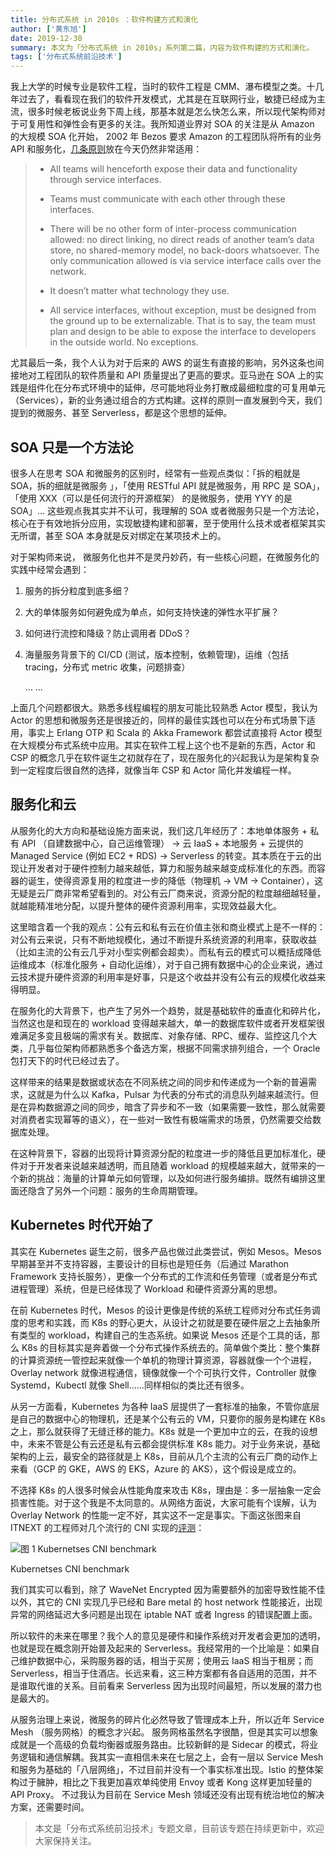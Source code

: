 ```yaml
---
title: 分布式系统 in 2010s ：软件构建方式和演化
author: ['黄东旭']
date: 2019-12-30
summary: 本文为「分布式系统 in 2010s」系列第二篇，内容为软件构建的方式和演化。
tags: ['分布式系统前沿技术']
---
```


我上大学的时候专业是软件工程，当时的软件工程是 CMM、瀑布模型之类。十几年过去了，看看现在我们的软件开发模式，尤其是在互联网行业，敏捷已经成为主流，很多时候老板说业务下周上线，那基本就是怎么快怎么来，所以现代架构师对于可复用性和弹性会有更多的关注。我所知道业界对 SOA 的关注是从 Amazon 的大规模 SOA 化开始， 2002 年 Bezos 要求 Amazon 的工程团队将所有的业务 API 和服务化，[几条原则](https://www.cio.com/article/3218667/have-you-had-your-bezos-moment-what-you-can-learn-from-amazon.html)放在今天仍然非常适用：

>- All teams will henceforth expose their data and functionality through service interfaces.
>
>- Teams must communicate with each other through these interfaces.
>
>- There will be no other form of inter-process communication allowed: no direct linking, no direct reads of another team’s data store, no shared-memory model, no back-doors whatsoever. The only communication allowed is via service interface calls over the network.
>
>- It doesn’t matter what technology they use.
>
>- All service interfaces, without exception, must be designed from the ground up to be externalizable. That is to say, the team must plan and design to be able to expose the interface to developers in the outside world. No exceptions.

尤其最后一条，我个人认为对于后来的 AWS 的诞生有直接的影响，另外这条也间接地对工程团队的软件质量和 API 质量提出了更高的要求。亚马逊在 SOA 上的实践是组件化在分布式环境中的延伸，尽可能地将业务打散成最细粒度的可复用单元（Services），新的业务通过组合的方式构建。这样的原则一直发展到今天，我们提到的微服务、甚至 Serverless，都是这个思想的延伸。

## SOA 只是一个方法论

很多人在思考 SOA 和微服务的区别时，经常有一些观点类似：「拆的粗就是 SOA，拆的细就是微服务 」，「使用 RESTful API 就是微服务，用 RPC 是 SOA」，「使用 XXX（可以是任何流行的开源框架） 的是微服务，使用 YYY 的是 SOA」... 这些观点我其实并不认可，我理解的 SOA 或者微服务只是一个方法论，核心在于有效地拆分应用，实现敏捷构建和部署，至于使用什么技术或者框架其实无所谓，甚至 SOA 本身就是反对绑定在某项技术上的。

对于架构师来说， 微服务化也并不是灵丹妙药，有一些核心问题，在微服务化的实践中经常会遇到：

1. 服务的拆分粒度到底多细？

2. 大的单体服务如何避免成为单点，如何支持快速的弹性水平扩展？

3. 如何进行流控和降级？防止调用者 DDoS？

4. 海量服务背景下的 CI/CD (测试，版本控制，依赖管理)，运维（包括 tracing，分布式 metric 收集，问题排查）

    … … 
    
上面几个问题都很大。熟悉多线程编程的朋友可能比较熟悉 Actor 模型，我认为 Actor 的思想和微服务还是很接近的，同样的最佳实践也可以在分布式场景下适用，事实上 Erlang OTP 和 Scala 的 Akka Framework 都尝试直接将 Actor 模型在大规模分布式系统中应用。其实在软件工程上这个也不是新的东西，Actor 和 CSP 的概念几乎在软件诞生之初就存在了，现在服务化的兴起我认为是架构复杂到一定程度后很自然的选择，就像当年 CSP 和 Actor 简化并发编程一样。

## 服务化和云

从服务化的大方向和基础设施方面来说，我们这几年经历了：本地单体服务 + 私有 API （自建数据中心，自己运维管理） -> 云 IaaS + 本地服务 + 云提供的 Managed Service (例如 EC2 + RDS)  ->  Serverless 的转变。其本质在于云的出现让开发者对于硬件控制力越来越低，算力和服务越来越变成标准化的东西。而容器的诞生，使得资源复用的粒度进一步的降低（物理机 -> VM -> Container），这无疑是云厂商非常希望看到的。对公有云厂商来说，资源分配的粒度越细越轻量，就越能精准地分配，以提升整体的硬件资源利用率，实现效益最大化。

这里暗含着一个我的观点：公有云和私有云在价值主张和商业模式上是不一样的：对公有云来说，只有不断地规模化，通过不断提升系统资源的利用率，获取收益（比如主流的公有云几乎对小型实例都会超卖）。而私有云的模式可以概括成降低运维成本（标准化服务 + 自动化运维），对于自己拥有数据中心的企业来说，通过云技术提升硬件资源的利用率是好事，只是这个收益并没有公有云的规模化收益来得明显。

在服务化的大背景下，也产生了另外一个趋势，就是基础软件的垂直化和碎片化，当然这也是和现在的 workload 变得越来越大，单一的数据库软件或者开发框架很难满足多变且极端的需求有关。数据库、对象存储、RPC、缓存、监控这几个大类，几乎每位架构师都熟悉多个备选方案，根据不同需求排列组合，一个 Oracle 包打天下的时代已经过去了。

这样带来的结果是数据或状态在不同系统之间的同步和传递成为一个新的普遍需求，这就是为什么以 Kafka，Pulsar 为代表的分布式的消息队列越来越流行。但是在异构数据源之间的同步，暗含了异步和不一致（如果需要一致性，那么就需要对消费者实现幂等的语义），在一些对一致性有极端需求的场景，仍然需要交给数据库处理。 

在这种背景下，容器的出现将计算资源分配的粒度进一步的降低且更加标准化，硬件对于开发者来说越来越透明，而且随着 workload 的规模越来越大，就带来的一个新的挑战：海量的计算单元如何管理，以及如何进行服务编排。既然有编排这里面还隐含了另外一个问题：服务的生命周期管理。

## Kubernetes 时代开始了

其实在 Kubernetes 诞生之前，很多产品也做过此类尝试，例如 Mesos。Mesos 早期甚至并不支持容器，主要设计的目标也是短任务（后通过 Marathon Framework 支持长服务），更像一个分布式的工作流和任务管理（或者是分布式进程管理）系统，但是已经体现了 Workload 和硬件资源分离的思想。

在前 Kubernetes 时代，Mesos 的设计更像是传统的系统工程师对分布式任务调度的思考和实践，而 K8s 的野心更大，从设计之初就是要在硬件层之上去抽象所有类型的 workload，构建自己的生态系统。如果说 Mesos 还是个工具的话，那么 K8s 的目标其实是奔着做一个分布式操作系统去的。简单做个类比：整个集群的计算资源统一管控起来就像一个单机的物理计算资源，容器就像一个个进程，Overlay network 就像进程通信，镜像就像一个个可执行文件，Controller 就像 Systemd，Kubectl 就像 Shell……同样相似的类比还有很多。

从另一方面看，Kubernetes 为各种 IaaS 层提供了一套标准的抽象，不管你底层是自己的数据中心的物理机，还是某个公有云的 VM，只要你的服务是构建在 K8s 之上，那么就获得了无缝迁移的能力。K8s 就是一个更加中立的云，在我的设想中，未来不管是公有云还是私有云都会提供标准 K8s 能力。对于业务来说，基础架构的上云，最安全的路径就是上 K8s，目前从几个主流的公有云厂商的动作上来看（GCP 的 GKE，AWS 的 EKS，Azure 的 AKS），这个假设是成立的。

不选择 K8s 的人很多时候会从性能角度来攻击 K8s，理由是：多一层抽象一定会损害性能。对于这个我是不太同意的。从网络方面说，大家可能有个误解，认为 Overlay Network 的性能一定不好，其实这不一定是事实。下面这张图来自 ITNEXT 的工程师对几个流行的 CNI 实现的[评测](https://itnext.io/benchmark-results-of-kubernetes-network-plugins-cni-over-10gbit-s-network-36475925a560)： 

![图 1 Kubernetses CNI benchmark](https://download.pingcap.com/images/blog/distributed-system-in-2010s-2/1.png)

<div class="caption-center"> Kubernetses CNI benchmark</div>

我们其实可以看到，除了 WaveNet Encrypted 因为需要额外的加密导致性能不佳以外，其它的 CNI 实现几乎已经和 Bare metal 的 host network 性能接近，出现异常的网络延迟大多问题是出现在 iptable NAT 或者 Ingress 的错误配置上面。 

所以软件的未来在哪里？我个人的意见是硬件和操作系统对开发者会更加的透明，也就是现在概念刚开始普及起来的 Serverless。我经常用的一个比喻是：如果自己维护数据中心，采购服务器的话，相当于买房；使用云 IaaS 相当于租房；而 Serverless，相当于住酒店。长远来看，这三种方案都有各自适用的范围，并不是谁取代谁的关系。目前看来 Serverless 因为出现时间最短，所以发展的潜力也是最大的。

从服务治理上来说，微服务的碎片化必然导致了管理成本上升，所以近年 Service Mesh （服务网格）的概念才兴起。 服务网格虽然名字很酷，但是其实可以想象成就是一个高级的负载均衡器或服务路由。比较新鲜的是 Sidecar 的模式，将业务逻辑和通信解耦。我其实一直相信未来在七层之上，会有一层以 Service Mesh 和服务为基础的「八层网络」，不过目前并没有一个事实标准出现。Istio 的整体架构过于臃肿，相比之下我更加喜欢单纯使用 Envoy 或者 Kong 这样更加轻量的 API Proxy。 不过我认为目前在 Service Mesh 领域还没有出现有统治地位的解决方案，还需要时间。

>本文是「分布式系统前沿技术」专题文章，目前该专题在持续更新中，欢迎大家保持关注。